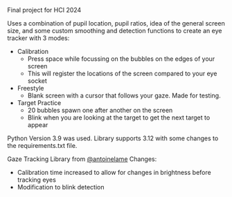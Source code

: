 Final project for HCI 2024

Uses a combination of pupil location, pupil ratios, idea of the general screen size, and some custom smoothing and 
detection functions to create an eye tracker with 3 modes:
- Calibration 
  - Press space while focussing on the bubbles on the edges of your screen
  - This will register the locations of the screen compared to your eye socket
- Freestyle
  - Blank screen with a cursor that follows your gaze. Made for testing.
- Target Practice
  - 20 bubbles spawn one after another on the screen
  - Blink when you are looking at the target to get the next target to appear

Python Version 3.9 was used. Library supports 3.12 with some changes to the requirements.txt file.

Gaze Tracking Library from [@antoinelame](https://github.com/antoinelame)
Changes:
- Calibration time increased to allow for changes in brightness before tracking eyes
- Modification to blink detection

